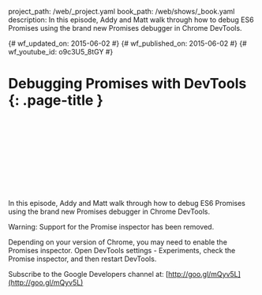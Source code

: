 project_path: /web/_project.yaml
book_path: /web/shows/_book.yaml
description: In this episode, Addy and Matt walk through how to debug ES6 Promises using the brand new Promises debugger in Chrome DevTools.

{# wf_updated_on: 2015-06-02 #}
{# wf_published_on: 2015-06-02 #}
{# wf_youtube_id: o9c3U5_8tGY #}

# Debugging Promises with DevTools {: .page-title }


<div class="video-wrapper">
  <iframe class="devsite-embedded-youtube-video" data-video-id="o9c3U5_8tGY"
          data-autohide="1" data-showinfo="0" frameborder="0" allowfullscreen>
  </iframe>
</div>

In this episode, Addy and Matt walk through how to debug ES6 Promises using the
brand new Promises debugger in Chrome DevTools.

Warning: Support for the Promise inspector has been removed.

Depending on your version of Chrome, you may need to enable the Promises
inspector. Open DevTools settings - Experiments, check the Promise
inspector, and then restart DevTools.

Subscribe to the Google Developers channel at: [http://goo.gl/mQyv5L](http://goo.gl/mQyv5L)
